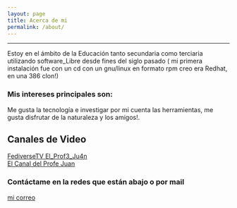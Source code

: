 ```yaml
---
layout: page
title: Acerca de mi
permalink: /about/
---
```

<hr>
Estoy en el ámbito de la Educación tanto secundaria como terciaria utilizando software_Libre desde fines del siglo pasado ( mi primera instalación fue con un cd con un gnu/linux en formato rpm creo era Redhat, en una 386 clon!)

### Mis intereses principales son:

Me gusta la tecnología e investigar por mi cuenta las herramientas, me gusta disfrutar de la naturaleza y los amigos!.

## Canales de Video
[FediverseTV El_Prof3_Ju4n](https://fediverse.tv/c/manieflo_channel/videos)  
[El Canal del Profe Juan](https://www.youtube.com/channel/UCbLeBKWLvry6VPeen-lN6sQ)

### Contáctame en la redes que están abajo o por mail

[mi correo](mailto:juflores4@abc.gob.ar)
